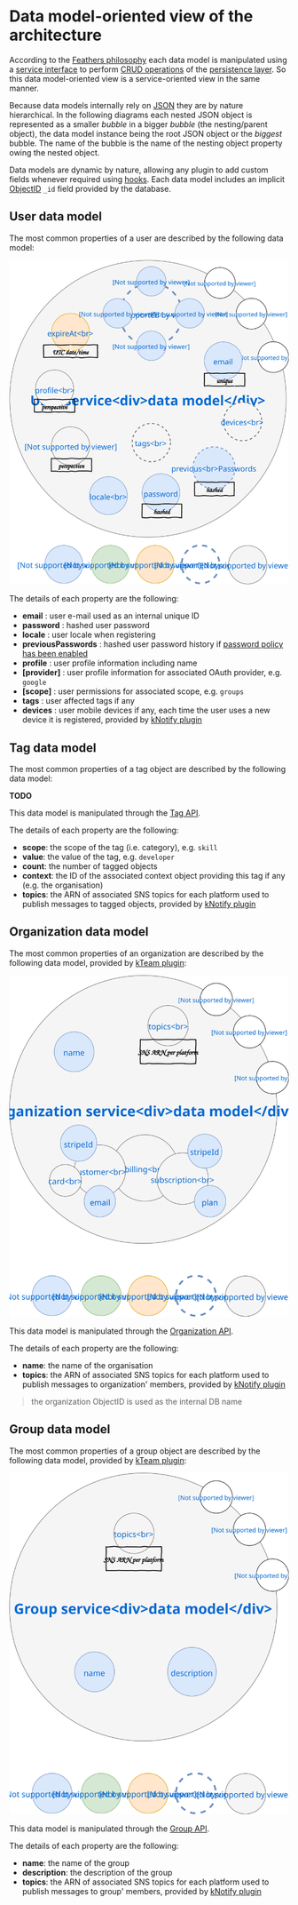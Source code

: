 # Data model-oriented view of the architecture

According to the [Feathers philosophy](https://docs.feathersjs.com/guides/about/philosophy.html) each data model is manipulated using a [service interface](https://docs.feathersjs.com/api/services.html) to perform [CRUD operations](https://en.wikipedia.org/wiki/Create,_read,_update_and_delete) of the [persistence layer](https://docs.feathersjs.com/api/databases/common.html). So this data model-oriented view is a service-oriented view in the same manner.

Because data models internally rely on [JSON](http://www.json.org/) they are by nature hierarchical. In the following diagrams each nested JSON object is represented as a smaller *bubble* in a bigger *bubble* (the nesting/parent object), the data model instance being the root JSON object or the *biggest* bubble. The name of the bubble is the name of the nesting object property owing the nested object.

Data models are dynamic by nature, allowing any plugin to add custom fields whenever required using [hooks](https://docs.feathersjs.com/api/hooks.html). Each data model includes an implicit [ObjectID](https://mongodb.github.io/node-mongodb-native/api-bson-generated/objectid.html) `_id` field provided by the database. 

## User data model

The most common properties of a user are described by the following data model:

![User data model](./../assets/users-data-model.svg)

The details of each property are the following:
* **email** : user e-mail used as an internal unique ID
* **password** : hashed user password
* **locale** : user locale when registering
* **previousPasswords** : hashed user password history if [password policy has been enabled](./../guides/basics/step-by-step.md#configuring-the-app)
* **profile** : user profile information including name
* **[provider]** : user profile information for associated OAuth provider, e.g. `google`
* **[scope]** : user permissions for associated scope, e.g. `groups`
* **tags** : user affected tags if any
* **devices** : user mobile devices if any, each time the user uses a new device it is registered, provided by [kNotify plugin](./../api/readme.md)

## Tag data model

The most common properties of a tag object are described by the following data model:

**TODO**

This data model is manipulated through the [Tag API](./../api/core/services.md).

The details of each property are the following:
* **scope**: the scope of the tag (i.e. category), e.g. `skill`
* **value**: the value of the tag, e.g. `developer`
* **count**: the number of tagged objects
* **context**: the ID of the associated context object providing this tag if any (e.g. the organisation)
* **topics**: the ARN of associated SNS topics for each platform used to publish messages to tagged objects, provided by [kNotify plugin](./../api/readme.md)


## Organization data model

The most common properties of an organization are described by the following data model, provided by [kTeam plugin](./../api/readme.md):

![Organization data model](./../assets/organizations-data-model.svg)

This data model is manipulated through the [Organization API](./../api/kTeam/services.md).

The details of each property are the following:
* **name**: the name of the organisation
* **topics**: the ARN of associated SNS topics for each platform used to publish messages to organization' members, provided by [kNotify plugin](./../api/readme.md)

> the organization ObjectID is used as the internal DB name

## Group data model

The most common properties of a group object are described by the following data model, provided by [kTeam plugin](./../api/readme.MD):

![Group data model](./../assets/groups-data-model.svg)

This data model is manipulated through the [Group API](./../api/kTeam/services.md).

The details of each property are the following:
* **name**: the name of the group
* **description**: the description of the group
* **topics**: the ARN of associated SNS topics for each platform used to publish messages to group' members, provided by [kNotify plugin](./../api/readme.md)
